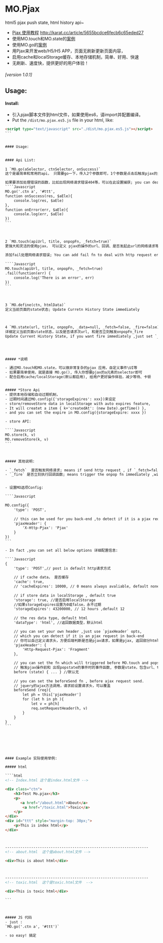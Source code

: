 # MO.Pjax
html5 pjax push state, html history api~


* [Pjax 使用教程](http://karat.cc/article/5655bcdce6fecb6c65eded27) http://karat.cc/article/5655bcdce6fecb6c65eded27
* 使用MO.touch和MO.state的[案例](http://karat.cc/)
* 使用MO.go的[案例](http://karat.cc/product)
* 用Pjax来开发web/H5/H5 APP，页面无刷新更新页面内容， 
* 启用cache和localStorage缓存、本地存储机制，简单、好用、快速
* 无刷新、速度快，提供更好的用户体验！

###### [version 1.0.1]



## Usage:


#### Install:

- 引入pjax脚本文件到html文件，如果使用es6，请import并配置编译。
- Put the `/dist/mo.pjax.es5.js` file in your html, like:

````html
<script type="text/javascript" src="./dist/mo.pjax.es5.js"></script>
```


#### Usage:

  
#### Api List:
  
1 `MO.go(aSelector, ctnSelector, onSuccess)`  
这个是最简单和常用的api， 只需要go一下，传入2个参数即可，1个参数是点击后触发pjax的元素选择器，一般是a，第2个是更新返回内容的html 。第3个是回调函数，可选，默认空; Easy Mode Usage, aSelector is the a link you want to use pjax, and ctnSelector is the html container, onSuccess is callback when succeed.

如果要添加处理错误的函数，比如出现网络请求错误404等，可以在此设置捕获; you can deal error here by error-fn
````Javascript
MO.go('.ctn a', '#ttt', 
function onSuccess(res, $aEle){
    console.log(res, $aEle)
}, 
function onError(err, $aEle){
    console.log(err, $aEle)
})
```
  
  
  
2 `MO.touch(apiUrl, title, onpopFn, _fetch=true)`  
更强大和灵活的使用pjax， 可以定义 pjax的操作的url、回调、是否发起此url的网络请求等, 可以实现复杂交互和动画。通常与MO.state配合使用。同样可添加错误处理函数; Most flexible Usage , you can controll everything by this api, and it usually works with MO.state.
  
添加fail处理网络请求错误; You can add fail fn to deal with http request error:
  
````Javascript
MO.touch(apiUrl, title, onpopFn, _fetch=true)
.fail(function(err) {
    console.log('There is an error', err)
})
```
  
  
  
3 `MO.define(ctn, htmlData)`  
定义当前页面的state状态; Update Curretn History State immediately  

  
  
4 `MO.state(url, title, onpopFn, _data=null, _fetch=false, _fire=false)`  
详细定义当前页面state状态，以及是否请求次url, 和是否立刻触发onpopFn_fire
Update Current History State, if you want fire immediately ,just set `_fire=true`, and `_data` can be `null` ,which will be put to `onpopFn`
  
  
  
  
##### *说明

- 通过MO.touch和MO.state，可以做非常复杂的pjax 应用，自定义事件\UI等
- 如果要简单使用，就是直接 MO.go(), 传入你想要pjax的a元素的selector即可
- 配合启用cache/localStorage(默认都启用), 给用户更好操作体验，减少等待、卡顿


##### *Store Api
- 提供本地存储和自动过期机制，
- 过期时间通过MO.config({'storageExpires': xxx})来设定
- store/removeStore data in localStorage with auto expires feature,
- It will createt a item { k+'createdAt': (new Date).getTime() },
- and you can set the expire in MO.config({storageExpire: xxxx })

- store API:

````Javascript
MO.store(k, v)
MO.removeStore(k, v)
```



##### 其他说明:

- `_fetch`  是否触发网络请求; means if send http request , if `_fetch=false`, it won't send http request and do not fetch network
- `_fire` 是否立刻执行回调函数; means trigger the onpop fn immediately ,will change current history state immediately


- 设置MO选项Config: 

````Javascript

MO.config({
    'type': 'POST',
    
    // this can be used for you back-end ,to detect if it is a pjax request
    'pjaxHeader': {
        'X-Http-Pjax': 'Pjax'
    }
})
```

- In fact ,you can set all below options 详细配置信息:

````Javascript
{
    'type': 'POST',// post is default http请求方式
    
    // if cache data， 是否缓存
    'cache': true,
    // 'cacheExpires': 10000, // 0 means always avaliable, default none 缓存时间
    
    // if store data in localStorage , default true 
    'storage': true, //是否启用localStorage
    //如果storageExpires设置为0或false，永不过期
    'storageExpires': 43200000, // 12 hours ,default 12 
    
    // the res data type, default html
    'dataType': 'html', //返回数据类型，默认html

    // you can set your own header ,just use `pjaxHeader` opts, 
    // which you can detect if it is an pjax request in back-end 
    // 你可以自己定义请求头，方便后端判断是否是pjax请求，如果是pjax, 返回部分html， fragment
    'pjaxHeader': {
        'Http-Request-Pjax': 'Fragment'
    },

    // you can set the fn which will triggered before MO.touch and popstate event happened
    // 触发pjax操作前和 出现popstate的事件时的事件函数, 参数是state，包含url、title等信息
    before (state) { ... } //默认无
    
    // you can set the beforeSend fn , before ajax request send.
    // jquery的ajax方法调用，请求前设置请求头，可以覆盖
    beforeSend (req){
        let ph = this['pjaxHeader']
        for (let h in ph ){
            let v = ph[h]
            req.setRequestHeader(h, v)
        }
    }
}
```
  
  
  
  
  
  
#### Example 实际使用举例:

##### html

````html
<!-- Index.html 这个是index.html文件 -->

<div class="ctn">
    <h3>Test Mo.pjax</h3>
    <p>
       <a href="/about.html">About</a>
        <a href="/toxic.html">Toxic</a> 
    </p>
</div>
<div id="ttt" style="margin-top: 30px;">
    <p>This is index html</p>
</div>



------------------------------------------------------------------
<!-- about.html  这个是about.html文件 -->

<div>This is about html</div>



------------------------------------------------------------------
<!-- toxic.html  这个是toxic.html文件  -->

<div>This is toxic html</div>

```



##### JS 代码
- just :
`MO.go('.ctn a', '#ttt')`

- so easy! 搞定
